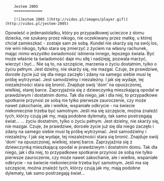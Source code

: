 
        Jestem 2005 
        =============
        
        [![Jestem 2005 ](http://vidos.pl/images/player.gif)](http://vidos.pl/jestem-2005)
        
        
 Opowieść o jedenastolatku, który po przypadkowej ucieczce z domu dziecka, nie szukany przez nikogo, nie oczekiwany przez matkę, u której chciał zamieszkać - zostaje sam ze sobą. Kundel nie skarży się na swój los, nie wini nikogo, tylko stara się zmierzyć z życiem na własny rachunek, mając mimo wszystko świadomość istnienia innego, lepszego świata. Być może właśnie ta świadomość daje mu siłę i nadzieję, pozwala marzyć, wierzyć i być... Nie są to, na szczęście, marzenia o życiu dostatnim, tylko o życiu pełnym. Jest dzielny, nie skarży się, nie mazgai. Czuje, że prawdziwe, dorosłe życie już się dla niego zaczęło i zdany na samego siebie musi tę próbę wytrzymać. Jest samodzielny i niezależny. I jak się wydaje, tej niezależności stara się bronić. Znajduje swój 'dom' na opuszczonej, wielkiej, starej barce. Zaprzyjaźnia się z dziewczynką mieszkającą opodal w prawdziwym i dostatnim domu. Tak dla niego, jak i dla niej, to przypadkowe spotkanie przynosi ze sobą nie tylko pierwsze zauroczenie, czy może nawet zakochanie, ale i wielkie, wspaniałe odkrycie - na świecie niekoniecznie trzeba być samotnym. Jeśli ma się szczęście, można znaleźć tych, którzy czują jak my, mają podobne dylematy, tak samo postrzegają świat…  ... życiu dostatnim, tylko o życiu pełnym. Jest dzielny, nie skarży się, nie mazgai. Czuje, że prawdziwe, dorosłe życie już się dla niego zaczęło i zdany na samego siebie musi tę próbę wytrzymać. Jest samodzielny i niezależny. I jak się wydaje, tej niezależności stara się bronić. Znajduje swój 'dom' na opuszczonej, wielkiej, starej barce. Zaprzyjaźnia się z dziewczynką mieszkającą opodal w prawdziwym i dostatnim domu. Tak dla niego, jak i dla niej, to przypadkowe spotkanie przynosi ze sobą nie tylko pierwsze zauroczenie, czy może nawet zakochanie, ale i wielkie, wspaniałe odkrycie - na świecie niekoniecznie trzeba być samotnym. Jeśli ma się szczęście, można znaleźć tych, którzy czują jak my, mają podobne dylematy, tak samo postrzegają świat…
    